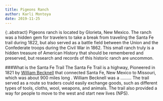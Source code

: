 ```yaml
---
title: Pigeons Ranch
author: Karli Montoya
date: 2019-11-25
---
```


{:.abstract} Pigeons ranch is located by Glorieta, New Mexico. The ranch was a hidden gem for travelers to take a break from traveling the Santa Fe trail during 1822, but also served as a battle field between the Union and the Confederate troops during the Civil War in 1862. This small ranch truly is a hidden treasure of American History that should be remembered and preserved, but research and records of this historic ranch are uncommon.  

###What is the Santa Fe Trail
The Santa Fe Trail is a highway, Pioneered in 1821 by [William Becknell]( https://www.britannica.com/biography/William-Becknell)  that connected Santa Fe, New Mexico to Missouri, which was about 900 miles long . William Becknell was a ……… The trail served as a route so traders could easily exchange goods, such as different types of tools, cloths, wool, weapons, and animals. The trail also provided a way for people to move to the west and start new lives (NPS). 
